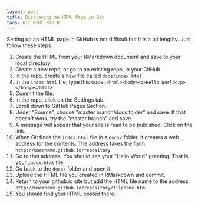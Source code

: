 ```yaml
---
layout: post
title: Displaying an HTML Page in Git
tags: Git HTML Rmd R
---
```


Setting up an HTML page in GitHub is not difficult but it is a bit lengthy. Just follow these steps.

1.  Create the HTML from your RMarkdown document and save to your local directory.
2.  Create a new repo, or go to an existing repo, in your GitHub.
3.  In the repo, create a new file called `docs/index.html`.
4.  In the `index.html` file, type this code: `<html><body><p>Hello World</p></body></html>`
5.  Commit the file.
6.  In the repo, click on the Settings tab.
7.  Scroll down to GitHub Pages Section.
8.  Under "Source", choose "master branch/docs folder" and save. If that doesn't work, try the "master branch" and save.
9.  A message will appear that your site is read to be published. Click on the link.
10. When Git finds the `index.html` file in a `docs/` folder, it creates a web address for the contents. The address takes the form: `http://username.github.io/repository`
11. Go to that address. You should see your "Hello World" greeting. That is your `index.html` file.
12. Go back to the `docs/` folder and open it.
13. Upload the HTML file you created in RMarkdown and commit.
14. Return to your github.io site but add the HTML file name to the address: `http://username.github.io/repository/filename.html`.
15. You should find your HTML posted there.
